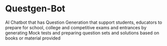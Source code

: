 # Questgen-Bot
AI Chatbot that has Question Generation that support students, educators to prepare for school, college and competitive exams and entrances by generating Mock tests and preparing question sets and solutions based on books or material provided
